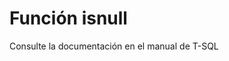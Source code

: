 ﻿---
FunctionName: "isnull"
FunctionType: "SQL"
Autogenerated: true
---

# Función  isnull

Consulte la documentación en el manual de T-SQL
